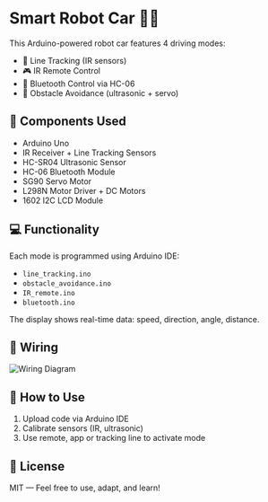 # Smart Robot Car 🚗🤖

This Arduino-powered robot car features 4 driving modes:
- 🔲 Line Tracking (IR sensors)
- 🎮 IR Remote Control
- 📲 Bluetooth Control via HC-06
- 🛑 Obstacle Avoidance (ultrasonic + servo)

## 🔧 Components Used
- Arduino Uno
- IR Receiver + Line Tracking Sensors
- HC-SR04 Ultrasonic Sensor
- HC-06 Bluetooth Module
- SG90 Servo Motor
- L298N Motor Driver + DC Motors
- 1602 I2C LCD Module

## 💻 Functionality
Each mode is programmed using Arduino IDE:
- `line_tracking.ino`
- `obstacle_avoidance.ino`
- `IR_remote.ino`
- `bluetooth.ino`

The display shows real-time data: speed, direction, angle, distance.

## 📸 Wiring

![Wiring Diagram](images.png)

## 📂 How to Use
1. Upload code via Arduino IDE
2. Calibrate sensors (IR, ultrasonic)
3. Use remote, app or tracking line to activate mode

## 📜 License
MIT — Feel free to use, adapt, and learn!

